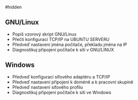 #hidden 
## GNU/Linux
- Popiš vzorový skript GNU/Linux
- Přečti konfiguraci TCP/IP na UBUNTU SERVERU
- Předveď nastavení jména počítače, překladu jména na IP
- Diagnostikuj připojení počítače k síti v GNU/LINUX
## Windows
- Předveď konfiguraci síťového adaptéru a TCP/IP
- Předveď nastavení připojení k doméně a k pracovní skupině
- Předveď nastavení síťového profilu
- Diagnostikuj připojení počítače k síti ve Windows